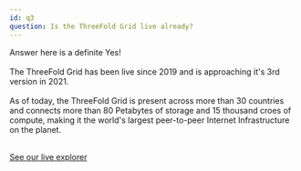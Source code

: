 ```yaml
---
id: q3
question: Is the ThreeFold Grid live already? 
---
```


Answer here is a definite Yes!
<br/>
<br/>
The ThreeFold Grid has been live since 2019 and is approaching it's 3rd version in 2021. 
<br/>
<br/>
As of today, the ThreeFold Grid is present across more than 30 countries and connects more than 80 Petabytes of storage and 15 thousand croes of compute, making it the world's largest peer-to-peer Internet Infrastructure on the planet.
<br/>
<br/>

[See our live explorer](https://explorer.threefold.io/)
